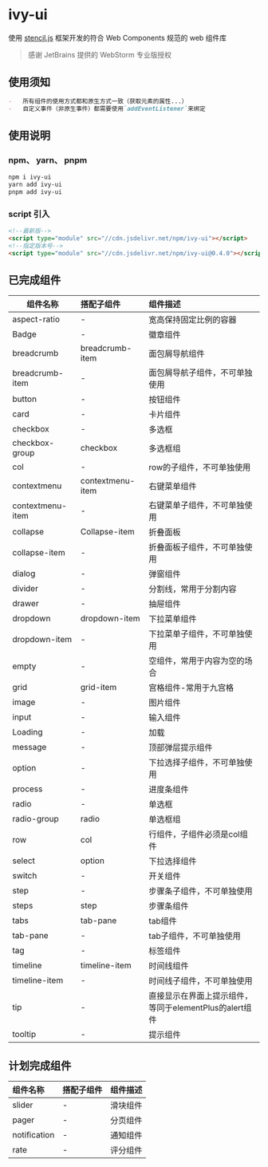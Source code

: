 # ivy-ui

使用 [stencil.js](https://stenciljs.com/) 框架开发的符合 Web Components 规范的 web 组件库

> 感谢 JetBrains 提供的 WebStorm 专业版授权

## 使用须知

```md
-   所有组件的使用方式都和原生方式一致（获取元素的属性...）
-   自定义事件（非原生事件）都需要使用`addEventListener`来绑定
```

## 使用说明

### npm、 yarn、 pnpm

```bash
npm i ivy-ui
yarn add ivy-ui
pnpm add ivy-ui
```

### script 引入

```html
<!--最新版-->
<script type="module" src="//cdn.jsdelivr.net/npm/ivy-ui"></script>
<!--指定版本号-->
<script type="module" src="//cdn.jsdelivr.net/npm/ivy-ui@0.4.0"></script>
```

## 已完成组件

| 组件名称             | 搭配子组件            | 组件描述                                 |
|------------------|:-----------------|:-------------------------------------|
| aspect-ratio     | -                | 宽高保持固定比例的容器                          |
| Badge            | -                | 徽章组件                                 |
| breadcrumb       | breadcrumb-item  | 面包屑导航组件                              |
| breadcrumb-item  | -                | 面包屑导航子组件，不可单独使用                      |
| button           | -                | 按钮组件                                 |
| card             | -                | 卡片组件                                 |
| checkbox         | -                | 多选框                                  |
| checkbox-group   | checkbox         | 多选框组                                 |
| col              | -                | row的子组件，不可单独使用                       |
| contextmenu      | contextmenu-item | 右键菜单组件                               |
| contextmenu-item | -                | 右键菜单子组件，不可单独使用                       |
| collapse         | Collapse-item    | 折叠面板                                 |
| collapse-item    | -                | 折叠面板子组件，不可单独使用                       |
| dialog           | -                | 弹窗组件                                 |
| divider          | -                | 分割线，常用于分割内容                          |
| drawer           | -                | 抽屉组件                                 |
| dropdown         | dropdown-item    | 下拉菜单组件                               |
| dropdown-item    | -                | 下拉菜单子组件，不可单独使用                       |
| empty            | -                | 空组件，常用于内容为空的场合                       |
| grid             | grid-item        | 宫格组件-常用于九宫格                          |
| image            | -                | 图片组件                                 |
| input            | -                | 输入组件                                 |
| Loading          | -                | 加载                                   |
| message          | -                | 顶部弹层提示组件                             |
| option           | -                | 下拉选择子组件，不可单独使用                       |
| process          | -                | 进度条组件                                |
| radio            | -                | 单选框                                  |
| radio-group      | radio            | 单选框组                                 |
| row              | col              | 行组件，子组件必须是col组件                      |
| select           | option           | 下拉选择组件                               |
| switch           | -                | 开关组件                                 |
| step             | -                | 步骤条子组件，不可单独使用                        |
| steps            | step             | 步骤条组件                                |
| tabs             | tab-pane         | tab组件                                |
| tab-pane         | -                | tab子组件，不可单独使用                        |
| tag              | -                | 标签组件                                 |
| timeline         | timeline-item    | 时间线组件                                |
| timeline-item    | -                | 时间线子组件，不可单独使用                        |
| tip              | -                | 直接显示在界面上提示组件，等同于elementPlus的alert组件  |
| tooltip          | -                | 提示组件                                 |


## 计划完成组件

| 组件名称         | 搭配子组件 | 组件描述 |
|:-------------|:------|:-----|
| slider       | -     | 滑块组件 |
| pager        | -     | 分页组件 |
| notification | -     | 通知组件 |
| rate         | -     | 评分组件 |
